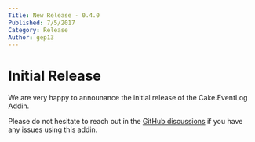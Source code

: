 ```yaml
---
Title: New Release - 0.4.0
Published: 7/5/2017
Category: Release
Author: gep13
---
```


# Initial Release

We are very happy to announance the initial release of the Cake.EventLog Addin.

Please do not hesitate to reach out in the [GitHub discussions](https://github.com/cake-build/cake/discussions) if you have any issues using this addin.